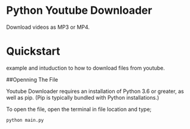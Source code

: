 # Python Youtube Downloader

Download videos as MP3 or MP4.

# Quickstart

example and intuduction to how to download files from youtube.

##Openning The File

Youtube Downloader requires an installation of Python 3.6 or greater, as well as pip. (Pip is typically bundled with Python installations.)

To open the file, open the terminal in file location and type;
```
python main.py
```
